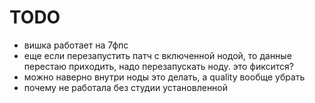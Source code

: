 
# TODO

- вишка работает на 7фпс
- еще если перезапустить патч с включенной нодой, то данные перестаю приходить, надо перезапускать ноду. это фиксится?
- можно наверно внутри ноды это делать, а quality вообще убрать
- почему не работала без студии установленной